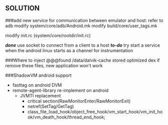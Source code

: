 SOLUTION
----

###add new service for communication between emulator and host:
refer to adb
	modify system/core/adb/Android.mk
	modify build/core/user_tags.mk

modify init.rc (system/core/rootdir/init.rc)

___done___ use socket to connect from a client to a host
___to-do___ try start a service when the android linux starts as a channel for instrumentation

###Where to inject
@@@found /data/dalvik-cache stored optimized dex
if remove these files, new application won't work

###ShadowVM android support
* fasttag on android DVM
* remote-agent-library re-implement on android
	* JVMTI replacement
		* critical section(RawMonitorEnter/RawMonitorExit)
		* netref(SetTag/GetTag)
		* class_file_load_hook/object_free_hook/vm_start_hook/vm_init_hook/vm_death_hook/thread_end_hook;
